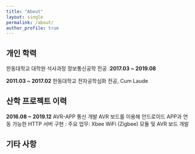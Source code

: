 ```yaml
---
title: "About"
layout: single
permalink: /about/
author_profile: true
---
```


## 개인 학력

한동대학교 대학원 석사과정 정보통신공학 전공
:**2017.03 ~ 2019.08** 

**2011.03 ~ 2017.02**  한동대학교 전자공학심화 전공, Cum Laude

## 산학 프로젝트 이력

**2016.08 ~ 2019.12**  AVR-APP 통신 개발
AVR 보드를 이용해 안드로이드 APP과 연동 가능한 HTTP 서버 구현
: 주요 업무: Xbee WiFi (Zigbee) 모듈 및 AVR 보드 개발

## 기타 사항

